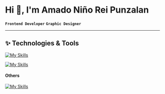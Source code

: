 # Hi 👋, I'm Amado Niño Rei Punzalan

**`Frontend Developer`** **`Graphic Designer`**

---

## ✨ Technologies & Tools

[![My Skills](https://skillicons.dev/icons?i=react,next,vite,js,nodejs,express,tailwind,sass,html,css)](https://skillicons.dev)

<!-- react,next,vite, -->

[![My Skills](https://skillicons.dev/icons?i=vscode,github,postman,vercel,figma,photoshop)](https://skillicons.dev)

<!-- vscode,github,postman,figma,photoshop,unity -->

#### Others

[![My Skills](https://skillicons.dev/icons?i=supabase,mysql,python,php,cs)](https://skillicons.dev)

<!-- mysql,python,php,cs -->

</p>

<!-- ### Socials

<p align="left">
<img src="https://cdn.jsdelivr.net/gh/devicons/devicon@latest/icons/linkedin/linkedin-plain.svg" width="40" />
<img src="https://cdn.jsdelivr.net/gh/devicons/devicon@latest/icons/github/github-original.svg" width="40" color="white" />
</p> -->

<!-- <p>
  <a href="https://www.linkedin.com/in/anrpunzalan/" target="_blank">
    <img alt="youtube subscribers" title="Subscribe to my YouTube channel" src="https://custom-icon-badges.demolab.com/badge/-LinkedIn-blue?style=for-the-badge&logo=linkedin"/></a>
  <a href="https://www.youtube.com/c/DevProTips?sub_confirmation=1" target="_blank">
    <img alt="youtube subscribers" title="Subscribe to my YouTube channel" src="https://custom-icon-badges.demolab.com/badge/-github-black?style=for-the-badge&logo=github"/></a>

</p> -->

<!-- I'm a frontend web developer and a graphic designer. I am a freelancer that provides quality website design to its clients.

I'm a computer engineering student at Polytechnic University of the Philippines specializing in Software Development.

- 🌏 -->
